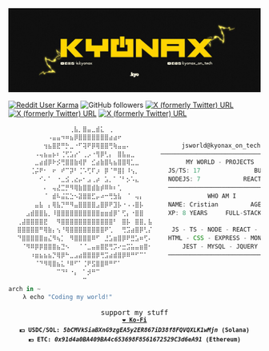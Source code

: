 <!-- Kyonax GitHub Profile -->
<img src="https://github.com/Kyonax/Kyonax/blob/master/src/KYO.jpg">

 <a href="https://www.reddit.com/user/kyonax_on">![Reddit User Karma](https://img.shields.io/reddit/user-karma/combined/kyonax_on?style=social&logo=reddit&logoColor=%23FFD400)<a/>
![GitHub followers](https://img.shields.io/github/followers/kyonax?style=social&logo=github&logoColor=%23FFD400)
<a href="https://twitter.com/kyonax_on_tech" target="_blank">![X (formerly Twitter) URL](https://img.shields.io/twitter/url?url=https%3A%2F%2Ftwitter.com%2Fkyonax_on_tech&style=social&logoColor=%23FFD400&label=Twitter)<a/>
<a href="https://www.instagram.com/is.kyonax/" target="_blank">![X (formerly Twitter) URL](https://img.shields.io/twitter/url?url=https%3A%2F%2Fwww.instagram.com%2Fis.kyonax%2F&style=social&logo=instagram&logoColor=%23FFD400&label=Instagram)<a/>
<a href="https://www.linkedin.com/in/kyonax/" target="_blank">![X (formerly Twitter) URL](https://img.shields.io/twitter/url?url=https%3A%2F%2Fwww.linkedin.com%2Fin%2Fkyonax%2F&style=social&logo=linkedin&logoColor=%23FFD400&label=Linkedin)<a/>

<div align="justify">

<!-- Profile -->

```ts
⠀⠀⠀⠀⠀⠀⠀⠀⠀⠀⠀⠀⠀⠀⢀⣧⡀⣿⣤⣀⣾⣅⠀⢀⠀⠀⠀⠀⠀⠀⠀⠀⠀⠀⠀
⠀⠀⠀⠀⠀⠀⠀⠀⠀⠠⣤⣤⠲⠶⣦⡿⣿⣿⣿⣿⣿⣿⣿⣴⣴⠖⠀⠀⠀⠀⠀⠀⠀⠀⠀
⠀⠀⠀⠀⠀⠀⠀⠀⢲⣦⣿⣟⠛⡓⣀⠐⠋⢽⠟⡿⢿⣿⣿⢛⢷⣤⣤⠄⠀⠀⠀⠀⠀⠀       jsworld@kyonax_on_tech⠀
⠀⠀⠀⠀⠀⠀⠠⢤⣦⣤⡦⠆⢈⢋⣡⡔⠁⢀⡠⠐⢻⡿⢃⡄⠀⣿⣧⣤⣀⠀      ──────────────────────────────⠀⠀⠀⠀⠀
⠀⠀⠀⠀⠀⠀⣀⣴⣾⡿⠗⡪⢛⣿⣿⣷⢾⡟⠀⣊⣴⣷⣿⢧⣦⣿⣿⢿⣁⣀⠀⠀⠀⠀⠀       MY WORLD - PROJECTS 
⠀⠀⠀⠀⠀⢈⡬⠟⠂⠀⠖⠀⠞⠉⡽⠃⢈⠡⢋⠏⡰⠀⡿⠈⠛⣿⡇⠸⢢⡀⠀⠀⠀⠀⠀  JS/TS: 17               BUN: 0
⠀⠀⠀⠀⠀⠀⠀⠊⠄⠁⠀⠐⣀⣪⢀⣔⡤⠂⣠⢀⡴⠀⣡⡀⠁⠈⠃⡢⠡⣄⠀⠀⠀⠀⠀  NODEJS: 7            REACT: 10
⠀⠀⠀⠀⠀⠀⠀⠀⠄⠀⢤⣜⣉⡛⠻⢿⣷⣿⣿⣾⣷⡾⠿⠷⠆⢁⠀⠀⠀⠀⠀⠀⠀⠀⠀  ──────────────────────────────
⠀⠀⠀⠀⠀⠀⠀⠀⠈⠀⣾⠧⣬⣍⣑⠢⣽⣿⣿⣋⡤⠴⠒⢛⣳⣧⠀⠈⠀⢤⡄⠀⠀⠀⠀             WHO AM I
⠀⠀⠀⠀⠀⠀⣤⣧⠀⡄⢿⣧⡙⠛⠻⣤⣿⣿⣿⣿⣠⣿⡿⠟⣹⡧⠐⠠⠠⣿⡧⠀⠀⠀⠀  NAME: Cristian         AGE: 23
⠀⠀⠀⠀⣠⣾⣿⣿⣧⡀⠸⣿⣿⣿⣿⣿⣿⣿⣿⣿⣿⣶⣶⣾⡿⠁⢋⡄⠐⣿⣿⠀⠀⠀⠀  XP: 8 YEARS     FULL-STACK DEV
⠀⠀⢀⣼⣿⣿⣿⣿⣟⠀⠀⠻⣿⣿⣿⣿⣿⣿⣿⣿⣿⣿⣿⣿⠃⠀⣿⡧⠀⣿⣿⡀⣧                ⠀ 
⠀⠀⣿⣿⣿⣿⣿⠛⢿⣷⡄⢢⠘⢿⣿⣿⣿⣿⣿⣿⣿⣿⠟⢁⠀⠀⢛⣩⣴⣿⡿⢃⡌⠀⠀   JS - TS - NODE - REACT - AWS 
⠀⠀⠙⣿⣿⣿⣿⣿⣶⣌⠻⢦⡁⠀⠻⣿⣿⣿⣿⠿⠋⠀⣘⣡⣶⣿⡿⠟⣛⣡⠶⢋⠄⠀⠀  HTML - CSS - EXPRESS - MONGODB
⠀⠀⠀⠈⠻⠿⡿⡿⣿⣿⣿⣦⣙⠢⠀⠀⠈⠈⣀⣤⣶⣿⣟⢛⡩⠔⣒⣩⣥⣤⣶⣿⠂⠀⠀      JEST - MYSQL - JQUERY    
⠀⠀⠀⠀⠀⠰⣶⣦⣦⣦⡙⢿⡿⠓⣀⣠⣴⣿⣿⣿⡿⢛⣩⣴⣾⣿⡿⠿⠛⠋⠉⠁⠀⠀⠀  ────────────────────────────── 
⠀⠀⠀⠀⠀⠀⠈⠙⠻⢿⣿⣦⣅⠘⠿⠋⠁⢈⠟⣫⣿⣿⠿⠛⠋⠁⠀⠀⠀⠀⠀⠀⠀⠀⠀      
⠀⠀⠀⠀⠀⠀⠀⠀⠀⠀⠀⠉⠙⠃⠐⡄⠀⠁⡺⠛⠉⠀⠀⠀⠀⠀⠀⠀⠀⠀⠀⠀⠀⠀⠀        
⠀⠀⠀⠀⠀⠀⠀⠀⠀⠀⠀⠀⠀⠀⠀⠀⠀⠉⠀⠀⠀⠀⠀⠀⠀⠀⠀⠀⠀⠀⠀⠀⠀⠀⠀
arch in ~ 
    λ echo "Coding my world!"
```

<p align="center">
<samp>
  <a>support my stuff</a>
  <br>
  <sup>
    <b>
    <a href="https://ko-fi.com/kyonax_on_tech">❤️ Ko-Fi</a>
    </b>
    <br>
    <b>💵 USDC/SOL: <i>5bCMVkSiaBXnG9zgEA5y2ER867iD38f8FQVQXLK1wMjn</i> (Solana)
    <br>
    <b>💶 ETC:</b> <i>0x91d4a0BA409BA4c653698F8561672529C3d6eA91</i> (Ethereum)
    <br>
  </sup>
</samp>
</p>
